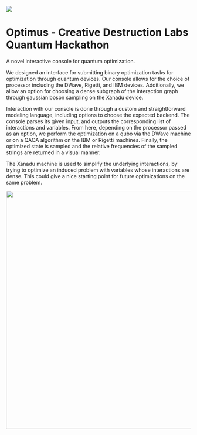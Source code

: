 <img src="https://user-images.githubusercontent.com/3848298/61548833-965d1680-aa1c-11e9-876e-a7335ec3a530.png"/>

# Optimus - Creative Destruction Labs Quantum Hackathon

A novel interactive console for quantum optimization.

We designed an interface for submitting binary optimization tasks for optimization through quantum devices.  Our console allows for the choice of processor including the DWave, Rigetti, and IBM devices.  Additionally, we allow an option for choosing a dense subgraph of the interaction graph through gaussian boson sampling on the Xanadu device.

Interaction with our console is done through a custom and straightforward modeling language, including options to choose the expected backend.  The console parses its given input, and outputs the corresponding list of interactions and variables.  From here, depending on the processor passed as an option, we perform the optimization on a qubo via the DWave machine or on a QAOA algorithm on the IBM or Rigetti machines.  Finally, the optimized state is sampled and the relative frequencies of the sampled strings are returned in a visual manner.

The Xanadu machine is used to simplify the underlying interactions, by trying to optimize an induced problem with variables whose interactions are dense.  This could give a nice starting point for future optimizations on the same problem.

<a href="https://drive.google.com/uc?export=view&id=1OQ8iNH6bQEag8G8hJr_e60oPtQkVaCpR"><img src="https://drive.google.com/uc?export=view&id=1OQ8iNH6bQEag8G8hJr_e60oPtQkVaCpR" style="width: 650px; max-width: 100%; height: auto" />
